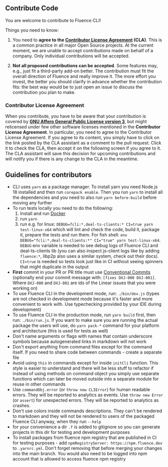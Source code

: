 ## Contribute Code

You are welcome to contribute to Fluence CLI!

Things you need to know:

1.  You need to **agree to the [Contributor License Agreement](https://gist.github.com/fluencelabs-org/3f4cbb3cc14c1c0fb9ad99d8f7316ed7) (CLA)**. This is a common practice in all major Open Source projects. At the current moment, we are unable to accept contributions made on behalf of a company. Only individual contributions will be accepted.

2.  **Not all proposed contributions can be accepted**. Some features may, e.g., just fit a third-party add-on better. The contribution must fit the overall direction of Fluence and really improve it. The more effort you invest, the better you should clarify in advance whether the contribution fits: the best way would be to just open an issue to discuss the contribution you plan to make.

### Contributor License Agreement

When you contribute, you have to be aware that your contribution is covered by **[GNU Affero General Public License version 3](../LICENSE)**, but might relicensed under few other software licenses mentioned in the **Contributor License Agreement**. In particular, you need to agree to the Contributor License Agreement. If you agree to its content, you simply have to click on the link posted by the CLA assistant as a comment to the pull request. Click it to check the CLA, then accept it on the following screen if you agree to it. The CLA assistant will save this decision for upcoming contributions and will notify you if there is any change to the CLA in the meantime.

## Guidelines for contributors

-   CLI uses `yarn` as a package manager. To install yarn you need Node.js 18 installed and then run `corepack enable`. Then you run `yarn` to install all the dependencies and you need to also run `yarn before-build` before moving any further
-   To run tests locally you need to do the following:
    1. Install and run [Docker](https://docs.docker.com/get-docker/)
    1. run `yarn`
    1. run e.g. for linux: `DEBUG=fcli:*,deal-ts-clients:* CI=true yarn test-linux-x64` which will lint and check the code, build it, package it, prepare the tests and run them. For fish shell: `env DEBUG="fcli:*,deal-ts-clients:*" CI="true" yarn test-linux-x64`. `DEBUG` env variable is needed to see debug logs of Fluence CLI and deal-ts-clients lib (you can also inspect js-client logs like by adding `fluence:*`, libp2p also uses a similar system, check out their docs). `CI=true` is needed so tests look just like in CI without seeing spinners that might duplicate in the output
-   **First** commit in your PR or PR title must use [Conventional Commits](https://www.conventionalcommits.org/) (optionally end your commit message with: `[fixes DXJ-000 DXJ-001]`. Where `DXJ-000` and `DXJ-001` are ids of the Linear issues that you were working on)
-   To use Fluence CLI in the development mode, run: `./bin/dev.js` (types are not checked in development mode because it's faster and more convenient to work with. Use typechecking provided by your IDE during development)
-   To use Fluence CLI in the production mode, run `yarn build` first, then run: `./bin/run.js`. If you want to make sure you are running the actual package the users will use, do `yarn pack-*` command for your platform and architecture (this is used for tests as well)
-   Don't name arguments or flags with names that contain underscore symbols because autogenerated links in markdown will not work
-   Don't export anything from command files except for the command itself. If you need to share code between commands - create a separate file
-   Avoid using `this` in commands except for inside `initCli` function. This style is easier to understand and there will be less stuff to refactor if instead of using methods on command object you simply use separate functions which can later be moved outside into a separate module for reuse in other commands
-   Use `commandObj.error` (or `throw new CLIError`) for human readable errors. They will be reported to analytics as events. Use `throw new Error` (or `assert`) for unexpected errors. They will be reported to analytics as crashes.
-   Don't use colors inside commands descriptions. They can't be rendered to markdown and they will not be rendered to users of the packaged Fluence CLI anyway, when they run `--help`
-   for your convenience a dir `.f` is added to gitignore so you can generate projects in this dir for testing and development purposes
-   To install packages from fluence npm registry that are published in CI for testing purposes - add `npmRegistryServer: https://npm.fluence.dev` to `.yarnrc.yml`. Don't forget removing that before merging your changes into the main branch. You would also need to be logged into npm account that is allowed to access fluence npm registry
